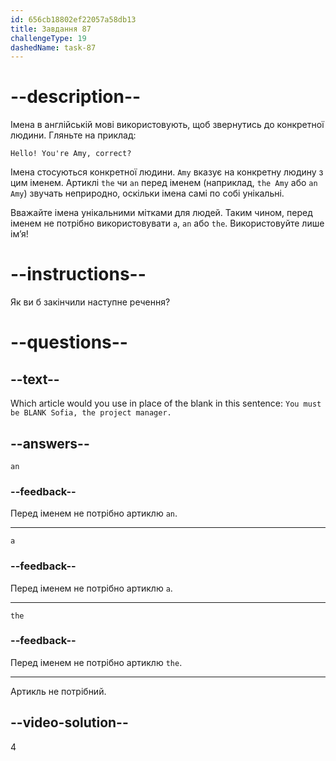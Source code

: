 ```yaml
---
id: 656cb18802ef22057a58db13
title: Завдання 87
challengeType: 19
dashedName: task-87
---
```


# --description--

Імена в англійській мові використовують, щоб звернутись до конкретної людини. Гляньте на приклад:

`Hello! You're Amy, correct?`

Імена стосуються конкретної людини. `Amy` вказує на конкретну людину з цим іменем. Артиклі `the` чи `an` перед іменем (наприклад, `the Amy` або `an Amy`) звучать неприродно, оскільки імена самі по собі унікальні.

Вважайте імена унікальними мітками для людей. Таким чином, перед іменем не потрібно використовувати `a`, `an` або `the`. Використовуйте лише ім’я!

# --instructions--

Як ви б закінчили наступне речення?

# --questions--

## --text--

Which article would you use in place of the blank in this sentence: `You must be BLANK Sofia, the project manager.`

## --answers--

`an`

### --feedback--

Перед іменем не потрібно артиклю `an`.

---

`a`

### --feedback--

Перед іменем не потрібно артиклю `a`.

---

`the`

### --feedback--

Перед іменем не потрібно артиклю `the`.

---

Артикль не потрібний.

## --video-solution--

4
